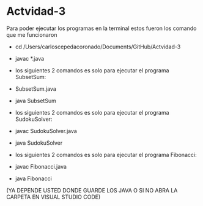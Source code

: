 # Actvidad-3
Para poder ejecutar los programas en la terminal estos fueron los comando que me funcionaron

- cd /Users/carloscepedacoronado/Documents/GitHub/Actvidad-3 
- javac *.java

- los siguientes 2 comandos es solo para ejecutar el programa SubsetSum:    
- SubsetSum.java
- java SubsetSum

- los siguientes 2 comandos es solo para ejecutar el programa SudokuSolver:
- javac SudokuSolver.java
- java SudokuSolver

- los siguientes 2 comandos es solo para ejecutar el programa Fibonacci:
- javac Fibonacci.java
- java Fibonacci

(YA DEPENDE USTED DONDE GUARDE LOS JAVA O SI NO ABRA LA CARPETA EN VISUAL STUDIO CODE)